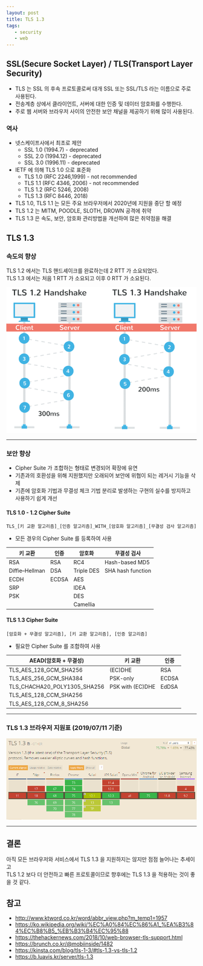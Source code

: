 ```yaml
---
layout: post
title: TLS 1.3
tags:
   - security
   - web
---
```


## SSL(Secure Socket Layer) / TLS(Transport Layer Security)
* TLS 는 SSL 의 후속 프로토콜로써 대개 SSL 또는 SSL/TLS 라는 이름으로 주로 사용된다.
* 전송계층 상에서 클라이언트, 서버에 대한 인증 및 데이터 암호화를 수행한다.
* 주로 웹 서버와 브라우저 사이의 안전한 보안 채널을 제공하기 위해 많이 사용된다.
 

### 역사
* 넷스케이프사에서 최초로 제안
    * SSL 1.0 (1994.7) - deprecated
    * SSL 2.0 (1994.12) - deprecated
    * SSL 3.0 (1996.11) - deprecated
* IETF 에 의해 TLS 1.0 으로 표준화
    * TLS 1.0 (RFC 2246,1999) - not recommended
    * TLS 1.1 (RFC 4346, 2006) - not recommended
    * TLS 1.2 (RFC 5246, 2008)
    * TLS 1.3 (RFC 8446, 2018)
* TLS 1.0, TLS 1.1 는 모든 주요 브라우저에서 2020년에 지원을 중단 할 예정
* TLS 1.2 는 MITM, POODLE, SLOTH, DROWN 공격에 취약
* TLS 1.3 은 속도, 보안, 암호화 관리방법을 개선하여 많은 취약점을 해결

## TLS 1.3
### 속도의 향상
TLS 1.2 에서는 TLS 핸드셰이크를 완료하는데 2 RTT 가 소요되었다.<br>
TLS 1.3 에서는 처음 1 RTT 가 소요되고 이후 0 RTT 가 소요된다.

![handshake](../images/2019-07-11-tls1.3/handshake.png)

---
### 보안 향상
* Cipher Suite 가 조합하는 형태로 변경되어 확장에 유연
* 기존과의 호환성을 위해 지원했지만 오래되어 보안에 위협이 되는 레거시 기능을 삭제
* 기존에 암호화 기법과 무결성 체크 기법 분리로 발생하는 구현의 실수를 방지하고 사용하기 쉽게 개선 

#### TLS 1.0 - 1.2 Cipher Suite
`TLS_[키 교환 알고리즘]_[인증 알고리즘]_WITH_[암호화 알고리즘]_[무결성 검사 알고리즘]`

* 모든 경우의 Cipher Suite 를 등록하여 사용

|키 교환|인증|암호화|무결성 검사|
|---|---|---|---|
|RSA|RSA|RC4|Hash-based MD5|
|Diffie–Hellman|DSA|Triple DES|SHA hash function|
|ECDH|ECDSA|AES| |
|SRP| |IDEA| |
|PSK| |DES| |
| | |Camellia| |

#### TLS 1.3 Cipher Suite
`[암호화 + 무결성 알고리즘], [키 교환 알고리즘], [인증 알고리즘]`    

* 필요한 Cipher Suite 를 조합하여 사용

|AEAD(암호화 + 무결성)|키 교환|인증|
|---|---|---|
|TLS_AES_128_GCM_SHA256|(EC)DHE|RSA|
|TLS_AES_256_GCM_SHA384|PSK-only|ECDSA|
|TLS_CHACHA20_POLY1305_SHA256|PSK with (EC)DHE|EdDSA|
|TLS_AES_128_CCM_SHA256| | |
|TLS_AES_128_CCM_8_SHA256| | |

---
### TLS 1.3 브라우저 지원표 (2019/07/11 기준)
![handshake](../images/2019-07-11-tls1.3/support-table.png)

---

## 결론
아직 모든 브라우저와 서비스에서 TLS 1.3 을 지원하지는 않지만 점점 늘어나는 추세이고<br>
TLS 1.2 보다 더 안전하고 빠른 프로토콜이므로 향후에는 TLS 1.3 을 적용하는 것이 좋을 것 같다.

## 참고
* http://www.ktword.co.kr/word/abbr_view.php?m_temp1=1957
* https://ko.wikipedia.org/wiki/%EC%A0%84%EC%86%A1_%EA%B3%84%EC%B8%B5_%EB%B3%B4%EC%95%88
* https://thehackernews.com/2018/10/web-browser-tls-support.html
* https://brunch.co.kr/@mobiinside/1482
* https://kinsta.com/blog/tls-1-3/#tls-1.3-vs-tls-1.2
* https://b.luavis.kr/server/tls-1.3